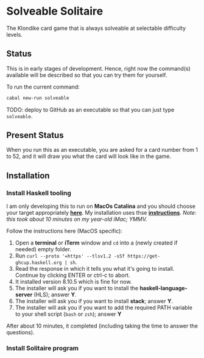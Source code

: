 # Solveable Solitaire

The Klondike card game that is always solveable at selectable difficulty levels.

## Status

This is in early stages of development.  Hence, right now the command(s) available will be described so that you can try them for yourself.

To run the current command:

```zsh
cabal new-run solveable
```

TODO: deploy to GitHub as an executable so that you can just type `solveable`.

## Present Status

When you run this as an executable, you are asked for a card number from 1 to 52, and it will draw you what the card will look like in the game.

## Installation

### Install Haskell tooling

I am only developing this to run on **MacOs Catalina** and you should choose your target appropriately **[here](https://www.haskell.org/downloads/)**.
My installation uses thse **[instructions](https://www.haskell.org/ghcup/)**. *Note: this took about 10 minutes on my year-old iMac; YMMV.*

Follow the instructions here (MacOS specific):

1. Open a  **terminal** or **iTerm** window and `cd` into a (newly created if needed) empty folder.
1. Run `curl --proto '=https' --tlsv1.2 -sSf https://get-ghcup.haskell.org | sh`.
1. Read the response in which it tells you what it's going to install.  Continue by clicking ENTER or ctrl-c to abort.
1. It installed version 8.10.5 which is fine for now.
1. The installer will ask you if you want to install the **haskell-language-server** (HLS); answer **Y**.
1. The installer will ask you if you want to install **stack**; answer **Y**.
1. The installer will ask you if you want to add the required PATH variable to your shell script (`bash` or `zsh`); answer **Y**

After about 10 minutes, it completed (including taking the time to answer the questions).

### Install Solitaire program
